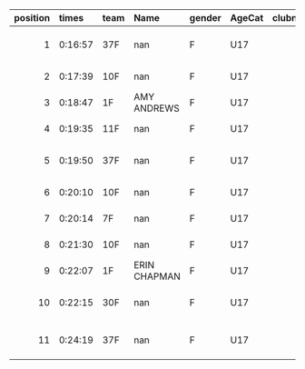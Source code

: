 |   position | times   | team   | Name         | gender   | AgeCat   |   clubnumber | Club name                  | Website                               |   finishPosition |
|-----------:|:--------|:-------|:-------------|:---------|:---------|-------------:|:---------------------------|:--------------------------------------|-----------------:|
|          1 | 0:16:57 | 37F    | nan          | F        | U17      |           37 | Law & District AAC         | http://www.lawaac.co.uk/              |                9 |
|          2 | 0:17:39 | 10F    | nan          | F        | U17      |           10 | Shettleston Harriers       | http://shettlestonharriers.org.uk/    |               15 |
|          3 | 0:18:47 | 1F     | AMY ANDREWS  | F        | U17      |            1 | East Kilbride AC           | http://www.ekac.org.uk/               |               16 |
|          4 | 0:19:35 | 11F    | nan          | F        | U17      |           11 | Airdrie Harriers           | http://airdrieharriers.org/           |               19 |
|          5 | 0:19:50 | 37F    | nan          | F        | U17      |           37 | Law & District AAC         | http://www.lawaac.co.uk/              |               20 |
|          6 | 0:20:10 | 10F    | nan          | F        | U17      |           10 | Shettleston Harriers       | http://shettlestonharriers.org.uk/    |               21 |
|          7 | 0:20:14 | 7F     | nan          | F        | U17      |            7 | Giffnock North AC          | https://www.giffnocknorth.co.uk/      |               22 |
|          8 | 0:21:30 | 10F    | nan          | F        | U17      |           10 | Shettleston Harriers       | http://shettlestonharriers.org.uk/    |               23 |
|          9 | 0:22:07 | 1F     | ERIN CHAPMAN | F        | U17      |            1 | East Kilbride AC           | http://www.ekac.org.uk/               |               24 |
|         10 | 0:22:15 | 30F    | nan          | F        | U17      |           30 | Greenock Glenpark Harriers | https://greenockglenparkharriers.com/ |               25 |
|         11 | 0:24:19 | 37F    | nan          | F        | U17      |           37 | Law & District AAC         | http://www.lawaac.co.uk/              |               26 |